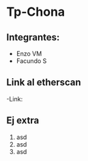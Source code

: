 # Tp-Chona

## Integrantes:
- Enzo VM
- Facundo S

## Link al etherscan
-Link: 

## Ej extra 
1. asd
2. asd
3. asd
